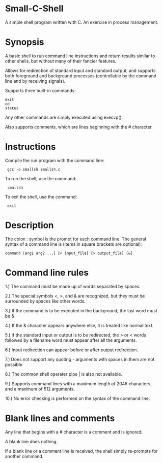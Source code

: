 # Small-C-Shell
A simple shell program written with C. An exercise in process management.

# Synopsis
A basic shell to run command line instructions and return results similar to other shells, but without many of their fancier features.
 
Allows for redirection of standard input and standard output, and supports both foreground and background processes (controllable by the command line and by receiving signals).

Supports three built-in commands: 

    exit
    cd
    status
    
Any other commands are simply executed using execvp().

Also supports comments, which are lines beginning with the # character.

# Instructions
Compile the run program with the command line:
 
     gcc -o smallsh smallsh.c
 
 To run the shell, use the command:
 
     smallsh
 
 To exit the shell, use the command:
 
     exit
     
 # Description
 The colon : symbol is the prompt for each command line. The general syntax of a command line is (items in square brackets are optional):
 
    command [arg1 arg2 ...] [< input_file] [> output_file] [&]

# Command line rules
1.) The command must be made up of words separated by spaces.

2.) The special symbols <, >, and & are recognized, but they must be surrounded by spaces like other words.

3.) If the command is to be executed in the background, the last word must be &.

4.) If the & character appears anywhere else, it is treated like normal text.

5.) If the standard input or output is to be redirected, the > or < words followed by a filename word must appear after all the arguments. 

6.) Input redirection can appear before or after output redirection.

7.) Does not support any quoting - arguments with spaces in them are not possible.

8.) The common shell operater pipe | is also not available.

9.) Supports command lines with a maximum length of 2048 characters, and a maximum of 512 arguments.

10.) No error checking is performed on the syntax of the command line.

# Blank lines and comments

Any line that begins with a # character is a comment and is ignored.
 
A blank line does nothing.
 
If a blank line or a comment line is received, the shell simply re-prompts for another command.
 

